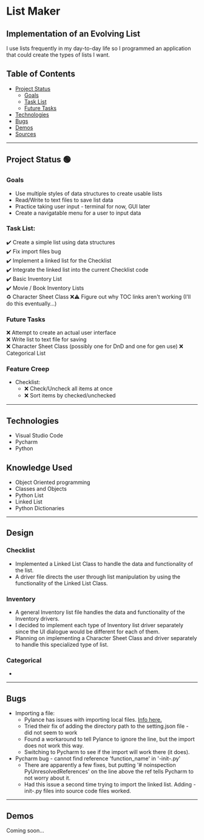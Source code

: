 # List Maker
## Implementation of an Evolving List

I use lists frequently in my day-to-day life so I programmed an application that could create the types of lists I want.

## Table of Contents
- [Project Status](https://github.com/akehn24/list-maker##project-status)
   - [Goals](https://github.com/akehn24/list-maker###goals)
   - [Task List](https://github.com/akehn24/list-maker###task-list)
   - [Future Tasks](https://github.com/akehn24/list-maker###)
- [Technologies](https://github.com/akehn24/list-maker##technologies)
- [Bugs](https://github.com/akehn24/list-maker##bugs)
- [Demos](https://github.com/akehn24/list-maker##demos)
- [Sources](https://github.com/akehn24/list-maker##sources)

---
## Project Status :green_circle:
### Goals
- Use multiple styles of data structures to create usable lists
- Read/Write to text files to save list data
- Practice taking user input - terminal for now, GUI later
- Create a navigatable menu for a user to input data

### Task List:
:heavy_check_mark: Create a simple list using data structures   
:heavy_check_mark: Fix import files bug  
:heavy_check_mark: Implement a linked list for the Checklist  
:heavy_check_mark: Integrate the linked list into the current Checklist code  
:heavy_check_mark: Basic Inventory List  
:heavy_check_mark: Movie / Book Inventory Lists  
:recycle: Character Sheet Class
:x::warning: Figure out why TOC links aren't working (I'll do this eventually...)

<!--- 
Emojis for the Task List:
DONE =      :heavy_check_mark:
NOT DONE =  :x:
WIP =       :recycle:
BUGGED =    :warning:
 --->

### Future Tasks
:x: Attempt to create an actual user interface  
:x: Write list to text file for saving  
:x: Character Sheet Class (possibly one for DnD and one for gen use)
:x: Categorical List  

### Feature Creep
- Checklist:
   - :x: Check/Uncheck all items at once
   - :x: Sort items by checked/unchecked

---
## Technologies
- Visual Studio Code
- Pycharm
- Python

## Knowledge Used
- Object Oriented programming
- Classes and Objects
- Python List
- Linked List
- Python Dictionaries

---
## Design
### Checklist
- Implemented a Linked List Class to handle the data and functionality of the list.
- A driver file directs the user through list manipulation by using the functionality of the Linked List Class. 
### Inventory
- A general Inventory list file handles the data and functionality of the Inventory drivers.
- I decided to implement each type of Inventory list driver separately since the UI dialogue would be different for each of them.
- Planning on implementing a Character Sheet Class and driver separately to handle this specialized type of list.
### Categorical
-

---
## Bugs
- Importing a file:
   - Pylance has issues with importing local files. [Info here.](https://github.com/microsoft/pylance-release/blob/main/TROUBLESHOOTING.md#unresolved-import-warnings)
   - Tried their fix of adding the directory path to the setting.json file - did not seem to work
   - Found a workaround to tell Pylance to ignore the line, but the import does not work this way.
   - Switching to Pycharm to see if the import will work there (it does).
- Pycharm bug - cannot find reference 'function_name' in '-init-.py'
   - There are apparently a few fixes, but putting '# noinspection PyUnresolvedReferences' on the line above the ref tells Pycharm to not worry about it.
   - Had this issue a second time trying to import the linked list. Adding -init-.py files into source code files worked.

---
## Demos
Coming soon...
